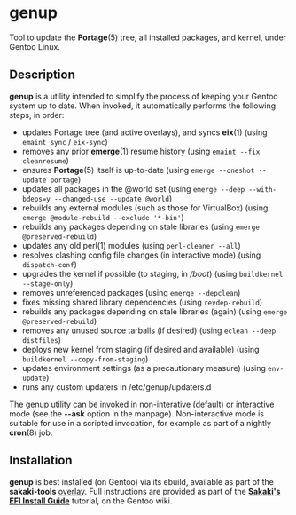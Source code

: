 # genup
Tool to update the **Portage**(5) tree, all installed packages, and kernel, under Gentoo Linux.

## Description
**genup** is  a  utility  intended  to  simplify the process of keeping your Gentoo system up to date.  When invoked, it automatically performs the following steps, in order:
* updates Portage tree (and active overlays), and syncs **eix**(1)
(using `emaint sync` / `eix-sync`)
* removes any prior **emerge**(1) resume history
(using `emaint --fix cleanresume`)
* ensures **Portage**(5) itself is up-to-date
(using `emerge --oneshot --update portage`)
* updates all packages in the @world set
(using `emerge --deep --with-bdeps=y --changed-use --update @world`)
* rebuilds any external modules (such as those for VirtualBox)
(using `emerge @module-rebuild --exclude '*-bin'`)
* rebuilds any packages depending on stale libraries
(using `emerge @preserved-rebuild`)
* updates any old perl(1) modules
(using `perl-cleaner --all`)
* resolves clashing config file changes (in interactive mode)
(using `dispatch-conf`)
* upgrades the kernel if possible (to staging, in _/boot_)
(using `buildkernel --stage-only`)
* removes unreferenced packages
(using `emerge --depclean`)
* fixes missing shared library dependencies
(using `revdep-rebuild`)
* rebuilds any packages depending on stale libraries (again)
(using `emerge @preserved-rebuild`)
* removes any unused source tarballs (if desired)
(using `eclean --deep distfiles`)
* deploys new kernel from staging (if desired and available)
(using `buildkernel --copy-from-staging`)
* updates environment settings (as a precautionary measure)
(using `env-update`)
* runs any custom updaters in /etc/genup/updaters.d

The genup utility can be invoked in non-interative (default) or interactive mode (see the  **--ask**  option in the manpage).   Non-interactive  mode  is  suitable  for use in a scripted invocation, for example as part of a nightly **cron**(8) job.

## Installation

**genup** is best installed (on Gentoo) via its ebuild, available as part of the **sakaki-tools** [overlay](https://github.com/sakaki-/sakaki-tools).
Full instructions are provided as part of the [**Sakaki's EFI Install Guide**](https://wiki.gentoo.org/wiki/Sakaki's_EFI_Install_Guide) tutorial, on the Gentoo wiki.
